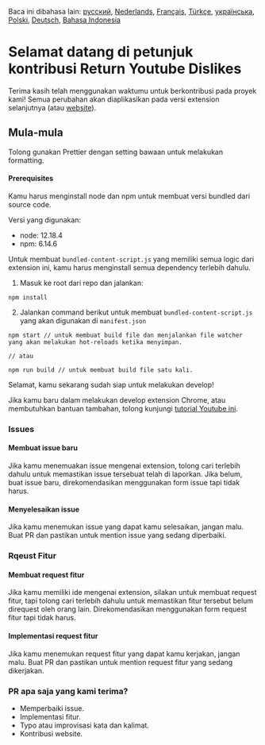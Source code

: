Baca ini dibahasa lain: [русский](CONTRIBUTINGru.md), [Nederlands](CONTRIBUTINGnl.md), [Français](CONTRIBUTINGfr.md), [Türkçe](CONTRIBUTINGtr.md), [українська](CONTRIBUTINGuk.md), [Polski](CONTRIBUTINGpl.md), [Deutsch](CONTRIBUTINGde.md), [Bahasa Indonesia](CONTRIBUTINGid.md)

# Selamat datang di petunjuk kontribusi Return Youtube Dislikes

Terima kasih telah menggunakan waktumu untuk berkontribusi pada proyek kami! Semua perubahan akan diaplikasikan pada versi extension selanjutnya (atau [website](https://www.returnyoutubedislike.com/)).

## Mula-mula

Tolong gunakan Prettier dengan setting bawaan untuk melakukan formatting.

#### Prerequisites

Kamu harus menginstall node dan npm untuk membuat versi bundled dari source code.

Versi yang digunakan:

- node: 12.18.4
- npm: 6.14.6

Untuk membuat `bundled-content-script.js` yang memiliki semua logic dari extension ini, kamu harus menginstall semua dependency terlebih dahulu.

1. Masuk ke root dari repo dan jalankan:

```
npm install
```

2. Jalankan command berikut untuk membuat `bundled-content-script.js` yang akan digunakan di `manifest.json`

```
npm start // untuk membuat build file dan menjalankan file watcher yang akan melakukan hot-reloads ketika menyimpan.

// atau

npm run build // untuk membuat build file satu kali.
```

Selamat, kamu sekarang sudah siap untuk melakukan develop!

Jika kamu baru dalam melakukan develop extension Chrome, atau membutuhkan bantuan tambahan, tolong kunjungi [tutorial Youtube ini](https://www.youtube.com/watch?v=mdOj6HYE3_0).

### Issues

#### Membuat issue baru

Jika kamu menemuakan issue mengenai extension, tolong cari terlebih dahulu untuk memastikan issue tersebuat telah di laporkan. Jika belum, buat issue baru, direkomendasikan menggunakan form issue tapi tidak harus.

#### Menyelesaikan issue

Jika kamu menemukan issue yang dapat kamu selesaikan, jangan malu. Buat PR dan pastikan untuk mention issue yang sedang diperbaiki.

### Rqeust Fitur

#### Membuat request fitur

Jika kamu memiliki ide mengenai extension, silakan untuk membuat request fitur, tapi tolong cari terlebih dahulu untuk memastikan fitur tersebut belum direquest oleh orang lain. Direkomendasikan menggunakan form request fitur tapi tidak harus.

#### Implementasi request fitur

Jika kamu menemukan request fitur yang dapat kamu kerjakan, jangan malu. Buat PR dan pastikan untuk mention request fitur yang sedang dikerjakan.

### PR apa saja yang kami terima?

- Memperbaiki issue.
- Implementasi fitur.
- Typo atau improvisasi kata dan kalimat.
- Kontribusi website.
